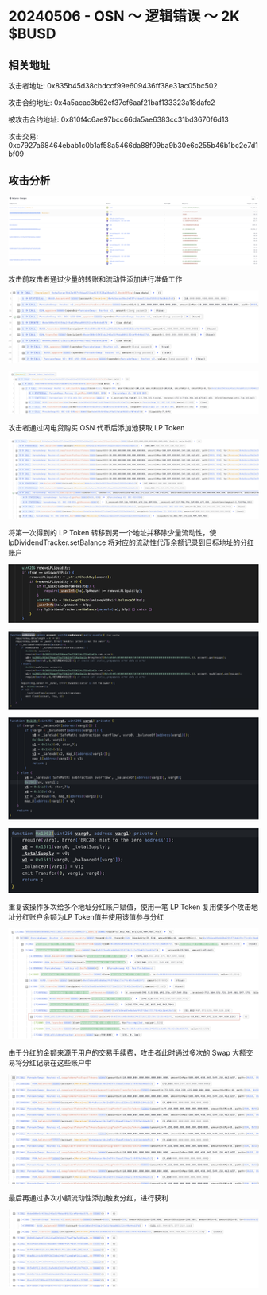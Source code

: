 # 20240506 - OSN ～ 逻辑错误 ～ 2K $BUSD

## 相关地址

攻击者地址: 0x835b45d38cbdccf99e609436ff38e31ac05bc502

攻击合约地址: 0x4a5acac3b62ef37cf6aaf21baf133323a18dafc2

被攻击合约地址: 0x810f4c6ae97bcc66da5ae6383cc31bd3670f6d13

攻击交易: 0xc7927a68464ebab1c0b1af58a5466da88f09ba9b30e6c255b46b1bc2e7d1bf09

## 攻击分析

![Pic-2025-05-20-10.01.55](../../img/Pic-2025-05-20-10.01.55.png)

攻击前攻击者通过少量的转账和流动性添加进行准备工作

![Pic-2025-05-20-15.10.37](../../img/Pic-2025-05-20-15.10.37.png)

![Pic-2025-05-20-15.10.46](../../img/Pic-2025-05-20-15.10.46.png)

攻击者通过闪电贷购买 OSN 代币后添加池获取 LP Token

![Pic-2025-05-20-10.05.37](../../img/Pic-2025-05-20-10.05.37.png)

将第一次得到的 LP Token 转移到另一个地址并移除少量流动性，使 lpDividendTracker.setBalance 将对应的流动性代币余额记录到目标地址的分红账户

![Pic-2025-05-20-15.14.50](../../img/Pic-2025-05-20-15.14.50.png)

![Pic-2025-05-20-15.15.18](../../img/Pic-2025-05-20-15.15.18.png)

![Pic-2025-05-20-15.15.55](../../img/Pic-2025-05-20-15.15.55.png)

![Pic-2025-05-20-15.16.03](../../img/Pic-2025-05-20-15.16.03.png)

重复该操作多次给多个地址分红账户赋值，使用一笔 LP Token 复用使多个攻击地址分红账户余额为LP Token值并使用该值参与分红

![Pic-2025-05-20-15.22.23](../../img/Pic-2025-05-20-15.22.23.png)

由于分红的金额来源于用户的交易手续费，攻击者此时通过多次的 Swap 大额交易将分红记录在这些账户中

![Pic-2025-05-20-15.24.17](../../img/Pic-2025-05-20-15.24.17.png)

最后再通过多次小额流动性添加触发分红，进行获利

![Pic-2025-05-20-15.24.37](../../img/Pic-2025-05-20-15.24.37.png)